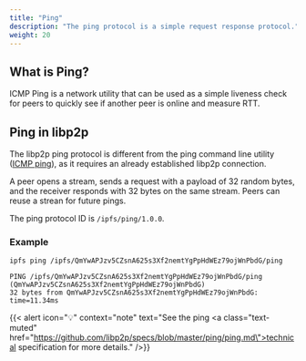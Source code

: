 ```yaml
---
title: "Ping"
description: "The ping protocol is a simple request response protocol."
weight: 20
---
```


## What is Ping?

ICMP Ping is a network utility that can be used as a simple liveness check
for peers to quickly see if another peer is online and measure RTT.

## Ping in libp2p

The libp2p ping protocol is different from the ping command line utility
([ICMP ping](https://en.wikipedia.org/wiki/Internet_Control_Message_Protocol)),
as it requires an already established libp2p connection.

A peer opens a stream, sends a request with a payload of 32 random
bytes, and the receiver responds with 32 bytes on the same stream.
Peers can reuse a strean for future pings.

The ping protocol ID is `/ipfs/ping/1.0.0`.

### Example

```shell
ipfs ping /ipfs/QmYwAPJzv5CZsnA625s3Xf2nemtYgPpHdWEz79ojWnPbdG/ping

PING /ipfs/QmYwAPJzv5CZsnA625s3Xf2nemtYgPpHdWEz79ojWnPbdG/ping (QmYwAPJzv5CZsnA625s3Xf2nemtYgPpHdWEz79ojWnPbdG)
32 bytes from QmYwAPJzv5CZsnA625s3Xf2nemtYgPpHdWEz79ojWnPbdG: time=11.34ms
```

{{< alert icon="💡" context="note" text="See the ping <a class=\"text-muted\" href=\"https://github.com/libp2p/specs/blob/master/ping/ping.md\">technical specification</a> for more details." />}}
